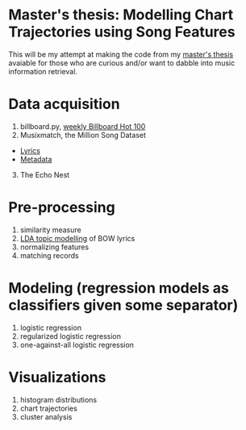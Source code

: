 # Master's thesis: Modelling Chart Trajectories using Song Features
This will be my attempt at making the code from my [master's thesis](https://uwspace.uwaterloo.ca/handle/10012/14937) avaiable for those who are curious and/or want to dabble into music information retrieval. 

# Data acquisition
1. billboard.py, [weekly Billboard Hot 100](https://www.billboard.com/charts/hot-100/1958-08-04)
2. Musixmatch, the Million Song Dataset 
  * [Lyrics](http://millionsongdataset.com/sites/default/files/AdditionalFiles/mxm_dataset.db)
  * [Metadata](http://millionsongdataset.com/sites/default/files/AdditionalFiles/track_metadata.db)

3. The Echo Nest

# Pre-processing
1. similarity measure 
2. [LDA topic modelling](http://mallet.cs.umass.edu/download.php) of BOW lyrics
3. normalizing features
4. matching records

# Modeling (regression models as classifiers given some separator)
1. logistic regression
2. regularized logistic regression
3. one-against-all logistic regression

# Visualizations 
1. histogram distributions
2. chart trajectories
3. cluster analysis
